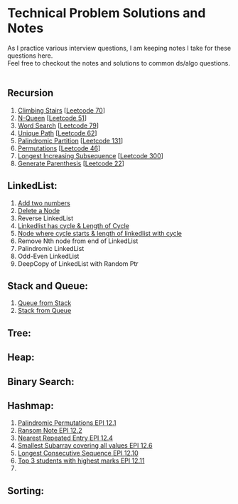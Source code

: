 # Technical Problem Solutions and Notes

As I practice various interview questions, I am keeping notes I take for these questions here.  
Feel free to checkout the notes and solutions to common ds/algo questions.  

## **Recursion**

1.  [Climbing Stairs](https://github.com/therock3353/notes/blob/master/recursive/claimbing_stairs.py) \[[Leetcode 70](https://leetcode.com/problems/climbing-stairs/)\]
2.  [N-Queen](https://github.com/therock3353/notes/blob/master/recursive/n_queens.py) \[[Leetcode 51](https://leetcode.com/problems/n-queens/)\]
3.  [Word Search](https://github.com/therock3353/notes/blob/master/recursive/word_search.py) \[[Leetcode 79](https://leetcode.com/problems/word-search/)\]
4.  [Unique Path](https://github.com/therock3353/notes/blob/master/recursive/unique_paths.py) \[[Leetcode 62](https://leetcode.com/problems/unique-paths/)\]
5.  [Palindromic Partition](https://github.com/therock3353/notes/blob/master/recursive/palindromic_partition.py) \[[Leetcode 131](https://leetcode.com/problems/palindrome-partitioning/)\]
6.  [Permutations](https://github.com/therock3353/notes/blob/master/recursive/permutations.py) \[[Leetcode 46](https://leetcode.com/problems/permutations/)\]
7.  [Longest Increasing Subsequence](https://github.com/therock3353/notes/blob/master/recursive/longest_increasing_subsequence.py) \[[Leetcode 300](https://leetcode.com/problems/longest-increasing-subsequence/)\]
8.  [Generate Parenthesis](https://github.com/therock3353/notes/blob/master/recursive/generate_paranthesis.py) \[[Leetcode 22](https://leetcode.com/problems/generate-parentheses/)\]


## LinkedList:

1.  [Add two numbers](https://github.com/therock3353/notes/blob/master/linkedlist/add_two_numbers.py)
2.  [Delete a Node](https://github.com/therock3353/notes/blob/master/linkedlist/delete_node.py)
3.  Reverse LinkedList
4.  [Linkedlist has cycle & Length of Cycle](https://github.com/therock3353/notes/blob/master/linkedlist/cycle_in_linkedlist.py)
5.  [Node where cycle starts & length of linkedlist with cycle](https://github.com/therock3353/notes/blob/master/linkedlist/cycle_start_node.py)
6.  Remove Nth node from end of LinkedList
7.  Palindromic LinkedList
8.  Odd-Even LinkedList
9.  DeepCopy of LinkedList with Random Ptr

## Stack and Queue:

1.  [Queue from Stack](https://github.com/therock3353/notes/blob/master/stack_queue/queue_from_stack.py)  
2.  [Stack from Queue](https://github.com/therock3353/notes/blob/master/stack_queue/stack_from_queue.py)

## Tree:

## Heap:

## Binary Search:

## Hashmap:

1. [Palindromic Permutations EPI 12.1](https://github.com/therock3353/notes/blob/master/hashmap/palindromic_permutations.py)
2. [Ransom Note EPI 12.2](https://github.com/therock3353/notes/blob/master/hashmap/ransom_note.py)
3. [Nearest Repeated Entry EPI 12.4](https://github.com/therock3353/notes/blob/master/hashmap/nearest_repeated_entry.py)
4. [Smallest Subarray covering all values EPI 12.6](https://github.com/therock3353/notes/blob/master/hashmap/smallest_subarray_all_vals.py)
5. [Longest Consecutive Sequence EPI 12.10](https://github.com/therock3353/notes/blob/master/hashmap/longest_conseq_seq.py)
6. [Top 3 students with highest marks EPI 12.11](https://github.com/therock3353/notes/blob/master/hashmap/student_top_3_scores.py)
7. 

## Sorting:

